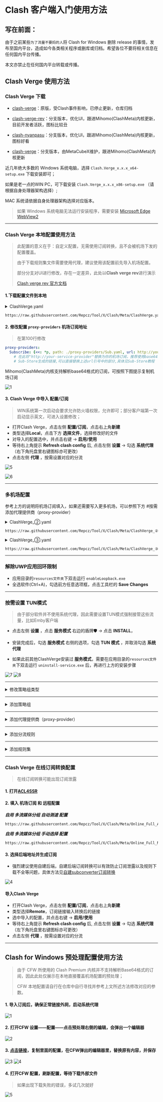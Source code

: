 # Clash 客户端入门使用方法

## 写在前面：
由于之前某些`为了流量不要妈的人`将 Clash for Windows 删除 release 的事情，发布至国内平台，造成如今各类相关程序或删库或归档。希望各位不要将相关信息在任何国内平台传播。

本文亦禁止在任何国内平台转载或传播。


## Clash Verge 使用方法

### Clash Verge 下载

* [clash-verge](https://github.com/zzzgydi/clash-verge/releases)：原版，受Clash事件影响，已停止更新，仓库归档

* [clash-verge-rev](https://github.com/clash-verge-rev/clash-verge-rev/releases)：分支版本，优化UI，跟进Mihomo(ClashMeta)内核更新，目前开发者活跃，图标比较丑

* [clash-nyanpasu](https://github.com/keiko233/clash-nyanpasu/releases)：分支版本，优化UI，跟进Mihomo(ClashMeta)内核更新，图标好看

* [clash-verge](https://github.com/MetaCubeX/clash-verge/releases)：分支版本，由MetaCubeX维护，跟进Mihomo(ClashMeta)内核更新

近几年绝大多数的 Windows 系统电脑，选择 `Clash.Verge_x.x.x_x64-setup.exe` 下载安装即可；

如果是老一点的WIN PC，可下载安装 `Clash.Verge_x.x.x_x86-setup.exe` （请根据自身处理器架构选择）; 

MAC 系统请依据自身处理器架构选择对应版本。

> 如果 Windows 系统电脑无法运行安装程序，需要安装 [Microsoft Edge WebView2](https://developer.microsoft.com/en-us/microsoft-edge/webview2/?form=MA13LH#download-section)

---

### Clash Verge 本地配置使用方法

> 此配置的意义在于：自定义配置，无需使用订阅转换，且不会被机场下发的配置覆盖。
>
> 由于下载规则集文件需要使用代理，建议使用该配置前先导入机场配置。
>
> 部分分支对UI进行修改，存在一定差异，此处以**Clash verge rev**进行演示
>
> [Clash verge rev 官方文档](https://clash-verge-rev.github.io)

#### 1.下载配置文件到本地

<details>
  <summary>ClashVerge.yaml</summary>

- [x] 地区分流（香港、美国、日本、台湾、新加坡）
- [x] 苹果、谷歌、微软、电报、推特分流
- [x] 流媒体（不支持单独分流）
- [x] 自动选择最低延迟
- [ ] 负载均衡
- [x] 故障转移
- [x] 广告屏蔽

</details>

```
https://raw.githubusercontent.com/Repcz/Tool/X/Clash/Meta/ClashVerge.yaml
```

#### 2. 修改配置 `proxy-providers` 机场订阅地址

> 在第100行修改

```yaml
proxy-providers:
  Subscribe: {<<: *p, path: ./proxy-providers/Sub.yaml, url: http://your-service-provider}
    # 在此将"http://your-service-provider"替换为你的机场订阅，推荐使用base64或者node list
    # Sub-Store生成的链接,可以直接替换上述url引号中的部分,具体见Sub-Store教程         
```
Mihomo(ClashMeta)内核支持解析base64格式的订阅，可按照下图提示复制机场订阅

![1](https://github.com/Repcz/Tool/blob/X/Clash/Meta/Photo/1.png)


#### 3. Clash Verge 中导入 **配置/订阅**
> WIN系统第一次启动会要求允许防火墙权限，允许即可；部分客户端第一次启动显示英文，可进入设置修改；
* 打开Clash Verge，点击左侧 **配置/订阅**，点击右上角**新建**
* 类型选择**Local**，点击下方 **选择文件**，选择修改好的文件
* 对导入的配置选中，并点击右键 → **启用/使用**
* 等待右上角提示 **Refresh clash config** 后, 点击左侧 **设置** → 勾选 **系统代理** （右下角托盘里右键图标亦可更改）
* 点击左侧 **代理** ，按需设置对应的分流

![5](https://github.com/Repcz/Tool/blob/X/Clash/Meta/Photo/5.png)

![6](https://github.com/Repcz/Tool/blob/X/Clash/Meta/Photo/6.png)


---

### 多机场配置

参考上方的说明将机场订阅填入，如果还需要写入更多机场，可以参照下方 #按需添加代理提供商（proxy-provider）


<details>
  <summary>ClashVerge_②.yaml</summary>

- [x] 适配同时使用两个机场
- [x] 地区分流（香港、美国、日本、台湾、新加坡）
- [x] 苹果、谷歌、微软、电报、推特分流
- [x] 流媒体（不支持单独分流）
- [x] 自动选择最低延迟
- [ ] 负载均衡
- [x] 故障转移
- [x] 广告屏蔽

</details>

```
https://raw.githubusercontent.com/Repcz/Tool/X/Clash/Meta/ClashVerge_②.yaml
```

<details>
  <summary>ClashVerge_③.yaml</summary>

- [x] 适配同时使用三个机场
- [x] 地区分流（香港、美国、日本、台湾、新加坡）
- [x] 苹果、谷歌、微软、电报、推特分流
- [x] 流媒体（不支持单独分流）
- [x] 自动选择最低延迟
- [ ] 负载均衡
- [x] 故障转移
- [x] 广告屏蔽

</details>

```
https://raw.githubusercontent.com/Repcz/Tool/X/Clash/Meta/ClashVerge_③.yaml
```

---
### 解除UWP应用回环限制

* 应用目录的`resources文件夹`下双击运行 `enableLoopback.exe`
* 全选软件(Ctrl+A)，勾选前方任意选项框，点击工具栏的 **Save Changes**

---

### 按需设置 TUN模式
> 由于部分软件并不使用系统代理，因此需要设置TUN模式强制接管这些流量，比如Emby客户端

* 点击左侧 **设置** ，点击 **服务模式** 右边的盾牌🛡 → 点击 **INSTALL**，

* 安装完成后，勾选 **服务模式** 右侧的选项，勾选 **TUN 模式** ，并取消勾选 **系统代理**

* 如果此前其他ClashVerge安装过 **服务模式**，需要在应用目录的`resources文件夹`下双击运行 `uninstall-service.exe` 后，再进行上方的安装步骤

![7](https://github.com/Repcz/Tool/blob/X/Clash/Meta/Photo/7.png)
![8](https://github.com/Repcz/Tool/blob/X/Clash/Meta/Photo/8.png)

---

<details>
  <summary>修改策略组类型</summary>

### 按需修改策略组类型（自动选择/手动选择/故障回退/负载均衡）

默认地区/国家策略组，全部为自动选择最低延迟，测试地址为：`http://www.gstatic.com/generate_204` , 测试间隔：900秒

* 点击左侧 **配置/订阅** → 找到使用的配置并右键 → **修改配置**
* 找到第140行 `- {name: 🇭🇰 香港节点, <<: *auto, filter: ...."}`，将 `*auto` 修改为 `*select`；注意修改后的`<<: *select`中的 `*` 前面有空格
- `自动选择`策略组对应 `*auto`
- `手动选择`策略组对应 `*select`
- `故障回退`策略组对应 `*fallback`
- `负载均衡`策略组对应 `*load-balance`

eg:
```yaml
proxy-groups:
...

  - {name: 🇭🇰 香港节点, <<: *auto, filter: "^(?=.*((?i)🇭🇰|香港|(\b(HK|Hong)\b)))(?!.*((?i)回国|校园|游戏|(\b(GAME)\b))).*$"}
```

👇
```yaml
proxy-groups:
...

  - {name: 🇭🇰 香港节点, <<: *select, filter: "^(?=.*((?i)🇭🇰|香港|(\b(HK|Hong)\b)))(?!.*((?i)回国|校园|游戏|(\b(GAME)\b))).*$"}
```

</details>

---

<details>
  <summary>添加策略组</summary>

### 按需添加策略组

如果需要添加**筛选节点用的地区/国家策略组**，可以按照如下格式将策略组填写在`proxy-groups`下方

注意：`-` 前面有两个空格，不要使用Tab进行缩进，使用英文`,` ，符号后有空格

eg:
```yaml
proxy-groups:
...

  - {name: 地区策略组名称1, <<: *auto, filter: "正则表达式"}

  - {name: 地区策略组名称2, <<: *select, filter: "正则表达式"}

  - {name: 地区策略组名称3, <<: *fallback, filter: "正则表达式"}
```

并且需要在 第71行 添加 **对应的策略组名称**

这样所有策略组中带有`*pg`的策略组都会添加此策略组

eg:
```yaml
pg: &pg {type: select, proxies: [🚀 手动切换, 🇭🇰 香港节点, 🇺🇸 美国节点, 🇸🇬 狮城节点, 🇯🇵 日本节点,  🇨🇳 台湾节点, ♻️ 自动选择, ⚠️ 故障转移, DIRECT]}
```

👇
```yaml
...
pg: &pg {type: select, proxies: [🚀 手动切换, 🇭🇰 香港节点, 🇺🇸 美国节点, 🇸🇬 狮城节点, 🇯🇵 日本节点,  🇨🇳 台湾节点, 地区策略组名称1, ♻️ 自动选择, ⚠️ 故障转移, DIRECT]}
```

---

如果需要自定义**策略组需要包含哪些策略组**，可以按照如下格式将策略组填写在`proxy-groups`下方

注意：`-` 前面有两个空格，不要使用Tab进行缩进，使用英文`,` ，符号后有空格

```yaml
proxy-groups:
...

  - {name: 📺 哔哩哔哩, type: select, proxies: [DIRECT, 🇭🇰 香港节点, 🇨🇳 台湾节点]}
```

---

如果希望某个策略组包含某个机场(proxy-providers)的所有节点，或者对其单独筛选，可以按照如下格式将策略组填写在`proxy-groups`下方

- `use: [Subscribe]`：表示该策略组将包含这个`proxy-provider`的所有节点，`[Subscribe]`必须是`proxy-providers`中存在的；可以写多个，例如`[Subscribe1, Subscribe2, Subscribe3]`

- 如果后面写上`filter: "正则表达式"`，则将会对`Subscribe`这个`proxy-provider`的节点进行筛选

- `use: [Subscribe]` 和 `filter: "正则表达式"` 都是可选项

注意：`-` 前面有两个空格，不要使用Tab进行缩进，使用英文`,` ，符号后有空格

```yaml
proxy-groups:
...

  - {name: 🚀 手动切换, type: select, use: [Subscribe], proxies: [🇭🇰 香港节点, 🇺🇸 美国节点, 🇸🇬 狮城节点, 🇯🇵 日本节点, 🇨🇳 台湾节点, DIRECT]}
```
</details>


---

<details>
  <summary>添加代理提供商（proxy-provider）</summary>

### 按需添加代理提供商（proxy-provider）

> 可以参考上方的多机场配置

可以按照如下格式将策略组填写在`proxy-providers`下方

注意：proxy-provider 的名称前面有两个空格，不要使用Tab进行缩进，使用英文`,` ，符号后有空格


```yaml
proxy-providers:
  Subscribe: {<<: *p, path: ./proxy-providers/Sub.yaml, url: http://your-service-provider}
```

👇
```yaml
proxy-providers:
  Subscribe: {<<: *p, path: ./proxy-providers/Sub.yaml, url: http://your-service-provider}

  Subscribe2: {<<: *p, path: ./proxy-providers/Sub2.yaml, url: http://your-service-provider}
```

同时需要修改所有的`use:`参数，建议使用全局替换，将`use: [Subscribe]`替换为`use: [Subscribe, Subscribe2]`

</details>


---

<details>
  <summary>添加分流规则</summary>

### 按需添加分流规则

> 以下内容参考：
> - [Clash 规则](https://clash.wiki/configuration/rules.html)
> - [虚空终端 规则配置](https://wiki.metacubex.one/config/rules/)

Clash的规则都在写`rule`下方，其格式如下 (MATCH / IP类规则 除外）
```
# 类型,参数,策略(,no-resolve)
TYPE,ARGUMENT,POLICY(,no-resolve)
```

规则将按照从上到下的顺序匹配，列表顶部的规则优先级高于其底下的规则

最末尾规则一定是 MATCH 规则，当所有规则都不匹配时使用该规则。

以下是一个示例，请不要照抄：

```yaml
rules:
  - DOMAIN-SUFFIX,google.com,auto
  - DOMAIN-KEYWORD,google,auto
  - DOMAIN,ad.com,REJECT
  - SRC-IP-CIDR,192.168.1.201/32,DIRECT
  - IP-CIDR,127.0.0.0/8,DIRECT
  - IP-CIDR6,2620:0:2d0:200::7/32,auto
  - GEOIP,CN,DIRECT
  - DST-PORT,80,DIRECT
  - SRC-PORT,7777,DIRECT
  - IN-TYPE,SOCKS/HTTP,auto
  - AND,((DOMAIN,baidu.com),(NETWORK,UDP)),DIRECT
  - OR,((NETWORK,UDP),(DOMAIN,baidu.com)),REJECT
  - NOT,((DOMAIN,baidu.com)),PROXY
  - RULE-SET,providername,proxy
  - PROCESS-NAME,curl,PROXY
  - SUB-RULE,(AND,((NETWORK,UDP))),sub-rule
  - GEOSITE,youtube,PROXY
  - GEOIP,cn,DIRECT
  - MATCH,auto
```

**规则类型**

以下部分介绍了部分规则类型及其使用方法，Mihomo(ClashMeta)内核的更多详细规则见[虚空终端 WIKI](https://wiki.metacubex.one/config/rules/)

- DOMAIN 域名
```yaml
rules:
  - DOMAIN,www.google.com,policy 
```
域名规则，如果请求的域完全匹配，则会匹配上此规则

- DOMAIN-SUFFIX 域名后缀
```yaml
rules:
  - DOMAIN-SUFFIX,youtube.com,policy 
```
域名后缀规则，如果请求的域名后缀匹配，则会匹配上此规则

例：“google.com”匹配“www.google.com”、“mail.google.com”和“google.com”, 但不匹配“content-google.com”


- DOMAIN-KEYWORD 域名关键词
```yaml
rules:
  - DOMAIN-KEYWORD,google,policy 
```
域名关键词规则，如果请求的域名中包含关键字，则会匹配上此规则


- GEOSITE (CLashMeta专属)

域名集合,匹配集合内的域名,具体参考 [v2fly/domain-list-community](https://github.com/v2fly/domain-list-community/tree/master/data)
```yaml
rules:
  - GEOSITE,google,proxy
  - GEOSITE,cn,DIRECT
```

- GEOIP

国家IP代码规则,匹配集合内相应的IP范围
```yaml
rules:
  - GEOIP,CN,DIRECT
  - GEOIP,LAN,DIRECT
```

- IP-CIDR IPv4地址段

IP-CIDR 规则用于根据数据包的目标 IPv4 地址路由数据包.

>WARNING
>
>使用这种规则时, Clash 将域名解析为 IPv4 地址. 如果要跳过 DNS 解析, 请使用 no-resolve 选项.

```yaml
rules:
  - IP-CIDR,127.0.0.0/8,DIRECT 
```
将任何目标 IP 地址为 127.0.0.0/8 的数据包路由到 DIRECT.

- IP-CIDR6 IPv6地址段

IP-CIDR6 规则用于根据数据包的目标 IPv6 地址路由数据包.

>WARNING
>
>使用这种规则时, Clash 将域名解析为 IPv6 地址. 如果要跳过 DNS 解析, 请使用 no-resolve 选项.
```yaml
rules:
  - IP-CIDR6,2620:0:2d0:200::7/32,policy 
```
将任何目标 IP 地址为 2620:0:2d0:200::7/32 的数据包路由到 policy.


- PROCESS-NAME 源进程名

PROCESS-NAME 规则用于根据发送数据包的进程名称路由数据包.

```yaml
rules:
  - PROCESS-NAME,nc,DIRECT 
```
将任何来自进程 nc 的数据包路由到 DIRECT.

- PROCESS-PATH 源进程路径

PROCESS-PATH 规则用于根据发送数据包的进程路径路由数据包.

```yaml
rules:
  - PROCESS-PATH,/usr/local/bin/nc,DIRECT
```
将任何来自路径为 /usr/local/bin/nc 的进程的数据包路由到 DIRECT.

- RULE-SET 规则集

RULE-SET 规则用于根据 Rule Providers 规则集 的结果路由数据包. 当 Clash 使用此规则时, 它会从指定的 Rule Providers 规则集中加载规则, 然后将数据包与规则进行匹配. 如果数据包与任何规则匹配, 则将数据包路由到指定的策略, 否则跳过此规则.

>WARNING
>
>使用 RULE-SET 时, 当规则集的类型为 IPCIDR , Clash 将解析域名以获取 IP 地址. 如果要跳过 DNS 解析, 请使用 no-resolve 选项.
```yaml
rules:
  - RULE-SET,my-rule-provider,DIRECT 
```
从 my-rule-provider 加载所有规则


- MATCH 全匹配

MATCH 规则用于路由剩余的数据包. 该规则是必需的, 通常用作最后一条规则.
```yaml
rules:
  - MATCH,policy 
```
将上面没有匹配到的请求走该策略

</details>

---

<details>
  <summary>添加规则集</summary>

### 按需添加规则集

规则集添加可以按以下格式进行添加，注意：前面有两个空格，不要使用Tab进行缩进，使用英文`,` ，符号后有空格

由于 规则集 有三种 行为类型(behavior：domain, ipcidr or classical)，和两种 格式(format：yaml or text)，因此有6种不同的组合，需要针对规则集内容来书写不同的参数

- `behavior: classical` `format: yaml`

其规则集内容格式如下：

```yaml
payload:
  - DOMAIN-SUFFIX,google.com
  - DOMAIN-KEYWORD,google
  - DOMAIN,ad.com
  - SRC-IP-CIDR,192.168.1.201/32
  - IP-CIDR,127.0.0.0/8
  - GEOIP,CN
  - DST-PORT,80
  - SRC-PORT,7777
```

在 clash中的书写格式（`format: yaml`可以省略）：

```yaml
rule-providers:
  Apple: {type: http, behavior: classical, interval: 86400, path: ./rule-providers/Apple.yaml, url: https://raw.githubusercontent.com/ACL4SSR/ACL4SSR/master/Clash/Providers/Apple.yaml}
```


由于在我的配置里写了锚点，用`c: &c {type: http, behavior: classical, interval: 86400}`进行替代，因此也可以写成如下写法，其他的`behavior`也可以进行替代：

```yaml
rule-providers:
  Apple: {<<: *c, interval: 86400, path: ./rule-providers/Apple.yaml, url: https://raw.githubusercontent.com/ACL4SSR/ACL4SSR/master/Clash/Providers/Apple.yaml}
```

同时需要在`rule`中为其指定策略：
```yaml
rules:
  - RULE-SET,Apple,DIRECT 
```

---

- `behavior: classical` `format: text`

其规则集内容格式如下：

```yaml
DOMAIN-SUFFIX,google.com
DOMAIN-KEYWORD,google
DOMAIN,ad.com
SRC-IP-CIDR,192.168.1.201/32
IP-CIDR,127.0.0.0/8
GEOIP,CN
DST-PORT,80
SRC-PORT,7777
```

在 clash中的书写格式（需要加一个`format: text`）：

```yaml
rule-providers:
  Apple: {type: http, behavior: classical, format: text, interval: 86400, path: ./rule-providers/Apple.yaml, url: https://github.com/Repcz/Tool/raw/X/Clash/Rules/Apple.list}
```



同时需要在`rule`中为其指定策略：
```yaml
rules:
  - RULE-SET,Apple,DIRECT 
```

---

后续仅展示不同`behavior`的区别，具体书写格式和指定策略将省略

- `behavior: domain` `format: yaml`

```yaml
payload:
  - '.blogger.com'
  - '*.*.microsoft.com'
  - 'books.itunes.apple.com'
```

- `behavior: domain` `format: text`

```yaml
.blogger.com
*.*.microsoft.com
books.itunes.apple.com
```

- `behavior: ipcidr` `format: yaml`
```yaml
payload:
  - '192.168.1.0/24'
  - '10.0.0.0.1/32'
```

- `behavior: ipcidr` `format: text`
```yaml
192.168.1.0/24
10.0.0.0.1/32
```
</details>

---

### Clash Verge 在线订阅转换配置
> 在线订阅转换可能出现订阅泄露

#### 1. 打开[ACL4SSR](https://acl4ssr-sub.github.io/) 
#### 2. 填入 **机场订阅** 和 **远程配置**

**_自用 多流媒体分组 自动测速 配置_**
```
https://raw.githubusercontent.com/Repcz/Tool/X/Clash/Meta/Online_Full_Auto.ini
```
**_自用 多流媒体分组 手动选择 配置_**
```
https://raw.githubusercontent.com/Repcz/Tool/X/Clash/Meta/Online_Full_NoAuto.ini
```

#### 3. 选择后端地址并生成订阅
* 强烈建议使用自建后端，自建后端订阅转换可以有效防止订阅泄露以及规则下载不全等问题，具体方法见[自建subconverter订阅转换](https://github.com/Repcz/Tool/tree/X/subconverter)

![4](https://github.com/Repcz/Tool/blob/X/Clash/Meta/Photo/4.PNG)

#### 导入Clash Verge

* 打开Clash Verge，点击左侧 **配置/订阅**，点击右上角**新建**
* 类型选择**Remote**，订阅链接输入转换后的链接
* 选中导入的配置，并点击右键 → **启用/使用**
* 等待右上角提示 **Refresh clash config** 后, 点击左侧 **设置** → 勾选 **系统代理** （左下角托盘里右键图标亦可更改）
* 点击左侧 **代理** ，按需设置对应的分流

---

## Clash for Windows 预处理配置使用方法

> 由于 CFW 所使用的 Clash Premium 内核并不支持解析Base64格式的订阅，因此此处仅展示在本地直接覆盖机场配置的预处理；
> 
> CFW 本地配置请自行在仓库中自行寻找并参考上文所述方法修改对应的参数。

#### 1. 导入订阅后，确保正常链接外网，启动系统代理
![1](https://github.com/Repcz/Tool/blob/X/Clash/Premium/Photo/1.png)

#### 2. 打开CFW 设置——配置——点击预处理右侧的编辑，会弹出一个编辑器
![2](https://github.com/Repcz/Tool/blob/X/Clash/Premium/Photo/2.png)

#### 3. [点击链接](https://github.com/Repcz/Tool/blob/X/Clash/Premium/CFW_parser.yaml)，复制里面的配置，在CFW弹出的编辑器里，替换原有内容，并保存
![3](https://github.com/Repcz/Tool/blob/X/Clash/Premium/Photo/3.png)
![4](https://github.com/Repcz/Tool/blob/X/Clash/Premium/Photo/4.png)

#### 4. 打开CFW 配置，刷新配置，等待下载外部文件

> 如果出现下载失败的错误，多试几次就好

![5](https://github.com/Repcz/Tool/blob/X/Clash/Premium/Photo/5.png)



